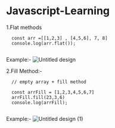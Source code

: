 # Javascript-Learning

1.Flat methods

```
  const arr =[[1,2,3] , [4,5,6], 7, 8]
  console.log(arr.flat());
  
  ```
  Example:- 
  ![Untitled design](https://user-images.githubusercontent.com/71255183/204102214-dd304d13-03fb-4c0a-a39e-d1b19b6fb00f.png)


2.Fill Method:-

```
  // empty array + fill method

  const arrFill = [1,2,3,4,5,6,7]
  arrFill.fill(23,3,6)
  console.log(arrFill);
  
  ```
  
  Example:-
  ![Untitled design (1)](https://user-images.githubusercontent.com/71255183/204102220-2cbde8d3-296d-4ec4-a032-b45c00486bfd.png)


